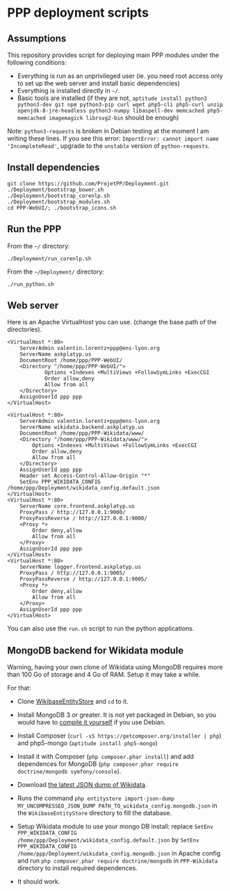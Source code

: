 # PPP deployment scripts

## Assumptions

This repository provides script for deploying main PPP modules
under the following conditions:

* Everything is run as an unprivileged user (ie. you need root
  access only to set up the web server and install basic
  dependencies)
* Everything is installed directly in `~/`.
* Basic tools are installed (if they are not,
  `aptitude install python3 python3-dev git npm python3-pip curl wget php5-cli php5-curl unzip openjdk-8-jre-headless python3-numpy libaspell-dev memcached php5-memcached imagemagick librsvg2-bin`
  should be enough)

Note: `python3-requests` is broken in Debian testing at the moment I am
writing these lines. If you see this error:
`ImportError: cannot import name 'IncompleteRead'`, upgrade to the `unstable`
version of `python-requests`.

## Install dependencies

```
git clone https://github.com/ProjetPP/Deployment.git
./Deployment/bootstrap_bower.sh
./Deployment/bootstrap_corenlp.sh
./Deployment/bootstrap_modules.sh
cd PPP-WebUI/; ./bootstrap_icons.sh
```

## Run the PPP

From the `~/` directory:

```
./Deployment/run_corenlp.sh
```

From the `~/Deployment/` directory:

```
./run_python.sh
```


## Web server

Here is an Apache VirtualHost you can use. (change the base path
of the directories).

    <VirtualHost *:80>
        ServerAdmin valentin.lorentz+ppp@ens-lyon.org
        ServerName askplatyp.us
        DocumentRoot /home/ppp/PPP-WebUI/
        <Directory "/home/ppp/PPP-WebUI/">
                Options +Indexes +MultiViews +FollowSymLinks +ExecCGI
                Order allow,deny
                Allow from all
        </Directory>
        AssignUserId ppp ppp
    </VirtualHost>

    <VirtualHost *:80>
        ServerAdmin valentin.lorentz+ppp@ens-lyon.org
        ServerName wikidata.backend.askplatyp.us
        DocumentRoot /home/ppp/PPP-Wikidata/www/
        <Directory "/home/ppp/PPP-Wikidata/www/">
            Options +Indexes +MultiViews +FollowSymLinks +ExecCGI
            Order allow,deny
            Allow from all
        </Directory>
        AssignUserId ppp ppp
        Header set Access-Control-Allow-Origin "*"
        SetEnv PPP_WIKIDATA_CONFIG /home/ppp/Deployment/wikidata_config.default.json
    </VirtualHost>
    <VirtualHost *:80>
        ServerName core.frontend.askplatyp.us
        ProxyPass / http://127.0.0.1:9000/
        ProxyPassReverse / http://127.0.0.1:9000/
        <Proxy *>
            Order deny,allow
            Allow from all
        </Proxy>
        AssignUserId ppp ppp
    </VirtualHost>
    <VirtualHost *:80>
        ServerName logger.frontend.askplatyp.us
        ProxyPass / http://127.0.0.1:9005/
        ProxyPassReverse / http://127.0.0.1:9005/
        <Proxy *>
            Order deny,allow
            Allow from all
        </Proxy>
        AssignUserId ppp ppp
    </VirtualHost>

You can also use the `run.sh` script to run the python applications.


## MongoDB backend for Wikidata module

Warning, having your own clone of Wikidata using MongoDB requires more than 100 Go of storage and 4 Go of RAM. Setup it may take a while.

For that:

* Clone [WikibaseEntityStore](https://github.com/ProjetPP/WikibaseEntityStore) and `cd` to it.

* Install MongoDB 3 or greater. It is not yet packaged in Debian, so you would have to [compile it yourself](https://docs.mongodb.org/master/tutorial/install-mongodb-on-linux/) if you use Debian.

* Install Composer (`curl -sS https://getcomposer.org/installer | php`) and php5-mongo (`aptitude install php5-mongo`)

* Install it with Composer (`php composer.phar install`) and add dependences for MongoDB (`php composer.phar require doctrine/mongodb symfony/console`).

* Download [the latest JSON dump of Wikidata](https://www.wikidata.org/wiki/Wikidata:Database_download).

* Runs the command `php entitystore import-json-dump MY_UNCOMPRESSED_JSON_DUMP PATH_TO_wikidata_config.mongodb.json` in the `WikibaseEntityStore` directory to fill the database.

* Setup Wikidata module to use your mongo DB install: replace `SetEnv PPP_WIKIDATA_CONFIG /home/ppp/Deployment/wikidata_config.default.json` by `SetEnv PPP_WIKIDATA_CONFIG /home/ppp/Deployment/wikidata_config.mongodb.json` in Apache config and run `php composer.phar require doctrine/mongodb` in `PPP-Wikidata` directory to install required dependences.

* It should work.
